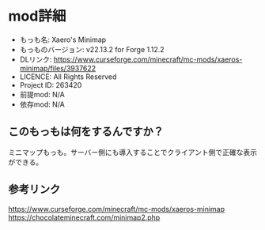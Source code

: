 # mod詳細

- もっも名: Xaero's Minimap
- もっものバージョン: v22.13.2 for Forge 1.12.2
- DLリンク: https://www.curseforge.com/minecraft/mc-mods/xaeros-minimap/files/3937622
- LICENCE: All Rights Reserved
- Project ID: 263420
- 前提mod: N/A
- 依存mod: N/A

## このもっもは何をするんですか？
ミニマップもっも。サーバー側にも導入することでクライアント側で正確な表示ができる。

## 参考リンク
https://www.curseforge.com/minecraft/mc-mods/xaeros-minimap<br>
https://chocolateminecraft.com/minimap2.php
